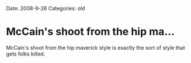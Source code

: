 Date: 2008-9-26
Categories: old

# McCain's shoot from the hip ma...

McCain's shoot from the hip maverick style is exactly the sort of style that gets folks killed.
